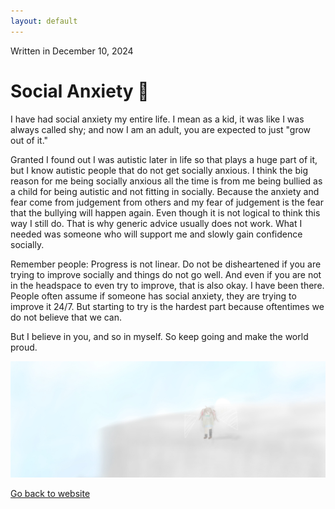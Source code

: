 ```yaml
---
layout: default
---
```

Written in December 10, 2024  

# Social Anxiety &#128156;
I have had social anxiety my entire life. I mean as a kid, it was like I was always called shy; and now I am an adult, you are expected to just "grow out of it."

Granted I found out I was autistic later in life so that plays a huge part of it, but I know autistic people that do not get socially anxious. I think the big reason for me being socially anxious all the time is from me being bullied as a child for being autistic and not fitting in socially. Because the anxiety and fear come from judgement from others and my fear of judgement is the fear that the bullying will happen again. Even though it is not logical to think this way I still do. That is why generic advice usually does not work. What I needed was someone who will support me and slowly gain confidence socially. 

Remember people: Progress is not linear. Do not be disheartened if you are trying to improve socially and things do not go well. And even if you are not in the headspace to even try to improve, that is also okay. I have been there. People often assume if someone has social anxiety, they are trying to improve it 24/7. But starting to try is the hardest part because oftentimes we do not believe that we can. 

But I believe in you, and so in myself.
So keep going and make the world proud. 

![Neuro Angel](/assets/img/social-anxiety-blog-image.jpg)  

[Go back to website](./)

